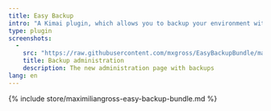 ```yaml
---
title: Easy Backup
intro: "A Kimai plugin, which allows you to backup your environment with a single click."
type: plugin
screenshots:
  - 
    src: "https://raw.githubusercontent.com/mxgross/EasyBackupBundle/master/screenshot.jpg"
    title: Backup administration
    description: The new administration page with backups 
lang: en
---
```


{% include store/maximiliangross-easy-backup-bundle.md %}
